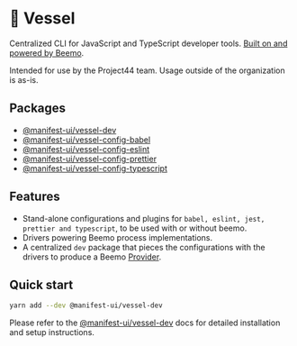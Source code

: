 # 🤖 Vessel

Centralized CLI for JavaScript and TypeScript developer tools.
[Built on and powered by Beemo](https://github.com/beemojs/beemo).

Intended for use by the Project44 team. Usage outside of the organization is as-is.

## Packages

- [@manifest-ui/vessel-dev](./packages/dev)
- [@manifest-ui/vessel-config-babel](./packages/config-babel)
- [@manifest-ui/vessel-config-eslint](./packages/config-eslint)
- [@manifest-ui/vessel-config-prettier](./packages/config-prettier)
- [@manifest-ui/vessel-config-typescript](./packages/config-typescript)

## Features

- Stand-alone configurations and plugins for `babel, eslint, jest, prettier and typescript`, to be
  used with or without beemo.
- Drivers powering Beemo process implementations.
- A centralized `dev` package that pieces the configurations with the drivers to produce a Beemo
  [Provider](https://beemo.dev/docs/provider/).

## Quick start

```bash
yarn add --dev @manifest-ui/vessel-dev
```

Please refer to the [@manifest-ui/vessel-dev](./packages/dev) docs for detailed installation and
setup instructions.
